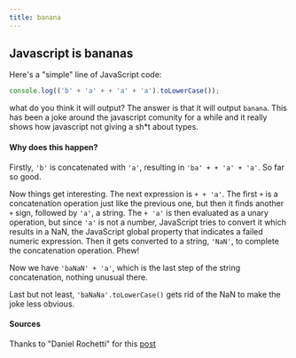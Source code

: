 ```yaml
---
title: banana
---
```


## Javascript is bananas

Here's a "simple" line of JavaScript code:

```js
console.log(('b' + 'a' + + 'a' + 'a').toLowerCase());
```

what do you think it will output? The answer is that it will output `banana`. This has been a joke around the javascript comunity for a while and it really shows how javascript not giving a sh*t about types.

#### Why does this happen?

Firstly, `'b'` is concatenated with `'a'`, resulting in `'ba' + + 'a' + 'a'`. So far so good.


Now things get interesting. The next expression is `+ + 'a'`. The first `+` is a concatenation operation just like the previous one, but then it finds another `+` sign, followed by `'a'`, a string. The `+ 'a'` is then evaluated as a unary operation, but since `'a'` is not a number, JavaScript tries to convert it which results in a NaN, the JavaScript global property that indicates a failed numeric expression. Then it gets converted to a string, `'NaN'`, to complete the concatenation operation. Phew!

Now we have `'baNaN' + 'a'`, which is the last step of the string concatenation, nothing unusual there.

Last but not least, `'baNaNa'.toLowerCase()` gets rid of the NaN to make the joke less obvious.

#### Sources

Thanks to "Daniel Rochetti" for this [post](https://dev.to/drochetti/javascript-is-bananas-5hn)